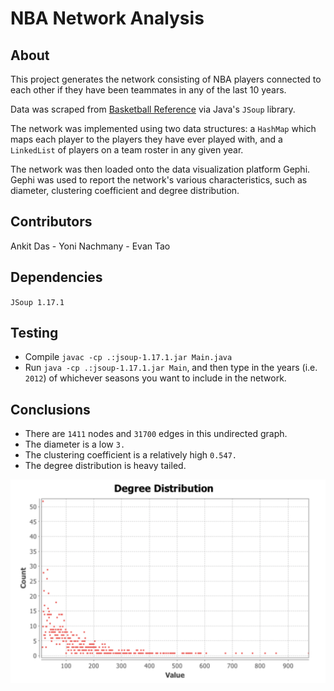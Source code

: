 # NBA Network Analysis #

## About ##

This project generates the network consisting of NBA players connected to each other if they have been teammates in any of the last 10 years. 

Data was scraped from [Basketball Reference](https://basketballreference.com) via Java's `JSoup` library.

The network was implemented using two data structures: a `HashMap` which maps each player to the players they have ever played with, and a `LinkedList` of players on a team roster in any given year. 

The network was then loaded onto the data visualization platform Gephi. Gephi was used to report the network's various characteristics, such as diameter, clustering coefficient and degree distribution. 

## Contributors ## 

Ankit Das - Yoni Nachmany - Evan Tao

## Dependencies ## 

`JSoup 1.17.1`

## Testing ##

- Compile `javac -cp .:jsoup-1.17.1.jar Main.java`
- Run `java -cp .:jsoup-1.17.1.jar Main`, and then type in the years (i.e. `2012`) of whichever seasons you want to include in the network. 

## Conclusions ##

- There are `1411` nodes and `31700` edges in this undirected graph. 
- The diameter is a low `3.` 
- The clustering coefficient is a relatively high `0.547.` 
- The degree distribution is heavy tailed.

![Degree distribution](./demo_image.png)

